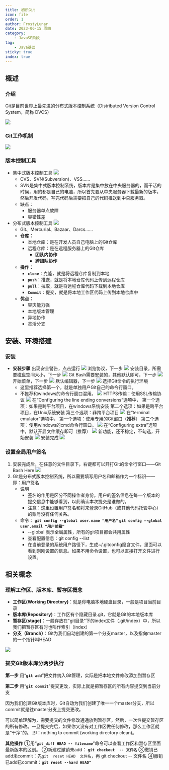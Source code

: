 ```yaml
---
title: 初识Git
icon: file
order: 1
author: FrostyLunar
date: 2023-06-15 周四
category:
	- JavaSE阶段
tag:
	- Java基础
sticky: true
index: true
---
```




## 概述

### 介绍

Git是目前世界上最先进的分布式版本控制系统（Distributed Version Control System，简称 DVCS）

![](./image/image_2_tJZm-CyTsP.png)

### Git工作机制

![](./image/image_3_5VSmbHfbXT.png)

### 版本控制工具

-   集中式版本控制工具
    ![](./image/image_4_6KnHDLQiZ6.png)
    -   CVS、SVN(Subversion)、VSS……
    -   SVN是集中式版本控制系统，版本库是集中放在中央服务器的，而干活的时候，用的都是自己的电脑，所以首先要从中央服务器下载最新的版本，然后开发代码，写完代码后需要把自己的代码推送到中央服务器。
    -   缺点：
        -   服务器单点故障
        -   容错性差
-   分布式版本控制工具
    ![](./image/image_5_G_Gn1UT-9T.png)
    -   Git、Mercurial、Bazaar、Darcs……
    -   **仓库：**
        -   本地仓库：是在开发人员自己电脑上的Git仓库&#x20;
        -   远程仓库：是在远程服务器上的Git仓库
            -   **团队内协作**
            -   **跨团队协作**
    -   **操作：**
        -   **`clone`**：克隆，就是将远程仓库复制到本地
        -   **`push`**：推送，就是将本地仓库代码上传到远程仓库
        -   **`pull`**：拉取，就是将远程仓库代码下载到本地仓库
        -   **`Commit`**：提交，就是将本地工作区代码上传到本地仓库中
    -   **优点：**
        -   容灾能力强
        -   本地版本管理
        -   异地协作
        -   灵活分支

## 安装、环境搭建

### 安装

-   **安装步骤**
    出现安全警告，点击运行
    ![](./image/image_UQap2aI62v.jpeg)
    浏览协议，下一步
    ![](./image/image_1_djjpFqvPhZ.jpeg)
    安装目录，所需要磁盘空间大小，下一步
    ![](./image/image_2_0WIvAgJr-_.jpeg)
    Git Bash需要安装的，其他默认即可，下一步
    ![](./image/image_3_WWqv1kG9JU.jpeg)
    开始菜单，下一步
    ![](./image/image_4_pMG5tNNPQU.jpeg)
    默认编辑器，下一步
    ![](./image/image_5_EUJcDckyuy.jpeg)
    选择Git命令的执行环境
    -   这里推荐选择第一个，就是单独用户Git自己的命令行窗口。
    -   不推荐和windows的命令行窗口混用。
        ![](./image/image_6_L0MyOgu1Y0.jpeg)
    HTTPS传输：使用SSL传输协议
    ![](./image/image_7_BNx0DkaYvg.jpeg)
    在“Configuring the line ending conversions”选项中，
    第一个选项：如果是跨平台项目，在windows系统安装
    第二个选项：如果是跨平台项目，在Unix系统安装
    第三个选项：非跨平台项目
    ![](./image/image_8_LKy5De5Hcs.jpeg)
    在“terminal emulator”选项中，
    第一个选项：使用专用的Git窗口（**推荐**）
    第二个选项：使用windows的cmd命令行窗口。
    ![](./image/image_9_-_uiglSQcZ.jpeg)
    在“Configuring extra”选项中，默认开启文件缓存即可（推荐）
    ![](./image/image_10_uMh655rBME.jpeg)
    新功能，还不稳定，不勾选，开始安装
    ![](./image/image_11_icDOt_YPBu.jpeg)
    安装完成
    ![](./image/image_12__2dIFWgfOs.jpeg)

### 设置全局用户签名

1.  安装完成后，在任意的文件目录下，右键都可以开打Git的命令行窗口——Git Bash Here
    ![](./image/image_9_9umTWGAT-6.png)
2.  Git是分布式版本控制系统，所以需要填写用户名和邮箱作为一个标识——即：用户签名
    -   说明
        -   签名的作用是区分不同操作者身份。用户的签名信息在每一个版本的提交信息中能够看到，以此确认本次提交是谁做的。
        -   注意：这里设置用户签名和将来登录GitHub（或其他代码托管中心）的账号没有任何关系。
    -   命令：
        **`git config --global user.name "用户名"`**
        **`git config --global user.email "用户邮箱"`**
        -   \--global 表示全局属性，所有的git项目都会共用属性
        -   查看配置信息：git config --list
        -   在当前登录的系统用户路径下，生成\~/.gitconfig隐含文件，里面可以看到刚刚设置的信息。如果不用命令设置，也可以直接打开文件进行设置。

## 相关概念

### 理解工作区、版本库、暂存区概念

-   **工作区(Working Directory)**：就是你电脑本地硬盘目录，一般是项目当前目录
-   **版本库(Repository)**：工作区有个隐藏目录.git，它就是Git的本地版本库
-   **暂存区(stage)**：一般存放在"git目录"下的index文件（.git/index）中，所以我们把暂存区有时也叫作索引（index）
-   **分支（Branch）**：Git为我们自动创建的第一个分支master，以及指向master的一个指针叫HEAD

![](./image/image_10_cH4Ark8B0W.png)

### 提交Git版本库分两步执行

**第一步** 用“**`git add`**”把文件纳入Git管理，实际是把本地文件修改添加到暂存区

**第二步** 用“**`git commit`**”提交更改，实际上就是把暂存区的所有内容提交到当前分支&#x20;

因为我们创建Git版本库时，Git自动为我们创建了唯一一个master分支，所以commit就是往master分支上提交更改。

可以简单理解为，需要提交的文件修改通通放到暂存区，然后，一次性提交暂存区的所有修改。一旦提交完后，如果你又没有对工作区做任何修改，那么工作区就是“干净”的。
即：nothing to commit (working directory clean)。

**其他操作**
①用“**`git diff HEAD -- filename`**”命令可以查看工作区和暂存区里面最新版本的区别。
②新建过撤销未add： **`git checkout  -- 文件名`**
③撤销已add未commit：先`git  reset HEAD  文件名`，再 git checkout -- 文件名
④撤销已add已commit：**`git reset --hard HEAD^`**
